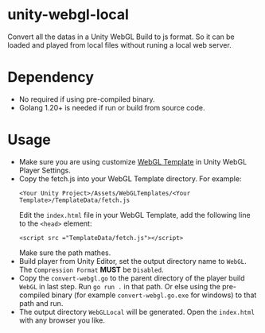 # unity-webgl-local
Convert all the datas in a Unity WebGL Build to js format. So it can be loaded and played from local files without runing a local web server.

# Dependency
- No required if using pre-compiled binary.
- Golang 1.20+ is needed if run or build from source code. 

# Usage
 - Make sure you are using customize <a href="https://docs.unity3d.com/2022.3/Documentation/Manual/webgl-templates.html" target="_blank">WebGL Template</a> in Unity WebGL Player Settings.
 - Copy the fetch.js into your WebGL Template directory. For example:
    ```
    <Your Unity Project>/Assets/WebGLTemplates/<Your Template>/TemplateData/fetch.js
    ```
   Edit the `index.html` file in your WebGL Template, add the following line to the `<head>` element:
   ```
   <script src ="TemplateData/fetch.js"></script>
   ```
   Make sure the path mathes.
 - Build player from Unity Editor, set the output directory name to `WebGL`. The `Compression Format` **MUST** be `Disabled`.
 - Copy the `convert-webgl.go` to the parent directory of the player build `WebGL` in last step. Run `go run .` in that path.
   Or else using the pre-compiled binary (for example `convert-webgl.go.exe` for windows) to that path and run.
 - The output directory `WebGLLocal` will be generated. Open the `index.html` with any browser you like.
 